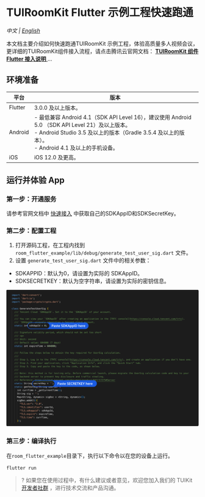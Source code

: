 # TUIRoomKit Flutter 示例工程快速跑通

_中文 | [English](README.md)_

本文档主要介绍如何快速跑通TUIRoomKit 示例工程，体验高质量多人视频会议，更详细的TUIRoomKit组件接入流程，请点击腾讯云官网文档： [**TUIRoomKit 组件 Flutter 接入说明** ](https://cloud.tencent.com/document/product/1690/94555)...


## 环境准备

| 平台| 版本|
| -------------------- | ------ |
| Flutter|3.0.0 及以上版本。|
|Android|- 最低兼容 Android 4.1（SDK API Level 16），建议使用 Android 5.0 （SDK API Level 21）及以上版本。<br>- Android Studio 3.5 及以上的版本（Gradle 3.5.4 及以上的版本）。<br>- Android 4.1 及以上的手机设备。|
|iOS|iOS 12.0 及更高。|



## 运行并体验 App

### 第一步：开通服务
请参考官网文档中 [快速接入](https://cloud.tencent.com/document/product/1690/94555) 中获取自己的SDKAppID和SDKSecretKey。

### 第二步：配置工程

1. 打开源码工程，在工程内找到 `room_flutter_example/lib/debug/generate_test_user_sig.dart` 文件。
2. 设置 `generate_test_user_sig.dart` 文件中的相关参数：
<ul style="margin:0"><li/>SDKAPPID：默认为0，请设置为实际的 SDKAppID。
<li/>SDKSECRETKEY：默认为空字符串，请设置为实际的密钥信息。</ul>

![](../../Preview/test-user-sig-flutter.png)

### 第三步：编译执行

在`room_flutter_example`目录下，执行以下命令以在您的设备上运行。
```
flutter run
```

>? 如果您在使用过程中，有什么建议或者意见，欢迎您加入我们的 TUIKit [开发者社群](https://zhiliao.qq.com/s/cWSPGIIM62CC/cFUPGIIM62CF) ，进行技术交流和产品沟通。
